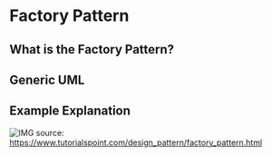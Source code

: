 # Factory Pattern

## What is the Factory Pattern?

## Generic UML


## Example Explanation

![IMG](https://www.tutorialspoint.com/design_pattern/images/factory_pattern_uml_diagram.jpg)
source: https://www.tutorialspoint.com/design_pattern/factory_pattern.html
